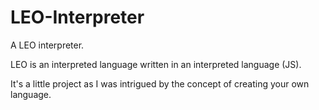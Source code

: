 # LEO-Interpreter
A LEO interpreter.

LEO is an interpreted language written in an interpreted language (JS).

It's a little project as I was intrigued by the concept of creating your own language.
